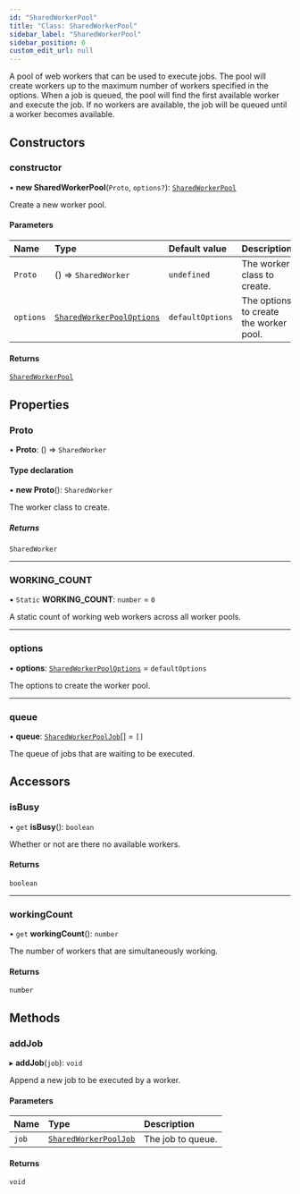 ```yaml
---
id: "SharedWorkerPool"
title: "Class: SharedWorkerPool"
sidebar_label: "SharedWorkerPool"
sidebar_position: 0
custom_edit_url: null
---
```


A pool of web workers that can be used to execute jobs. The pool will create
workers up to the maximum number of workers specified in the options.
When a job is queued, the pool will find the first available worker and
execute the job. If no workers are available, the job will be queued until
a worker becomes available.

## Constructors

### constructor

• **new SharedWorkerPool**(`Proto`, `options?`): [`SharedWorkerPool`](SharedWorkerPool.md)

Create a new worker pool.

#### Parameters

| Name | Type | Default value | Description |
| :------ | :------ | :------ | :------ |
| `Proto` | () => `SharedWorker` | `undefined` | The worker class to create. |
| `options` | [`SharedWorkerPoolOptions`](../modules.md#sharedworkerpooloptions-24) | `defaultOptions` | The options to create the worker pool. |

#### Returns

[`SharedWorkerPool`](SharedWorkerPool.md)

## Properties

### Proto

• **Proto**: () => `SharedWorker`

#### Type declaration

• **new Proto**(): `SharedWorker`

The worker class to create.

##### Returns

`SharedWorker`

___

### WORKING\_COUNT

▪ `Static` **WORKING\_COUNT**: `number` = `0`

A static count of working web workers across all worker pools.

___

### options

• **options**: [`SharedWorkerPoolOptions`](../modules.md#sharedworkerpooloptions-24) = `defaultOptions`

The options to create the worker pool.

___

### queue

• **queue**: [`SharedWorkerPoolJob`](../modules.md#sharedworkerpooljob-24)[] = `[]`

The queue of jobs that are waiting to be executed.

## Accessors

### isBusy

• `get` **isBusy**(): `boolean`

Whether or not are there no available workers.

#### Returns

`boolean`

___

### workingCount

• `get` **workingCount**(): `number`

The number of workers that are simultaneously working.

#### Returns

`number`

## Methods

### addJob

▸ **addJob**(`job`): `void`

Append a new job to be executed by a worker.

#### Parameters

| Name | Type | Description |
| :------ | :------ | :------ |
| `job` | [`SharedWorkerPoolJob`](../modules.md#sharedworkerpooljob-24) | The job to queue. |

#### Returns

`void`
